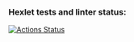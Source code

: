 ### Hexlet tests and linter status:
[![Actions Status](https://github.com/ShePlayedYou/frontend-project-12/actions/workflows/hexlet-check.yml/badge.svg)](https://github.com/ShePlayedYou/frontend-project-12/actions)